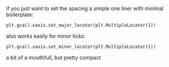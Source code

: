 if you just want to set the spacing a simple one liner with minimal boilerplate:

    plt.gca().xaxis.set_major_locator(plt.MultipleLocator(1))

also works easily for minor ticks:

    plt.gca().xaxis.set_minor_locator(plt.MultipleLocator(1))

a bit of a mouthfull, but pretty compact